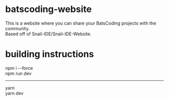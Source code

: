 # batscoding-website
This is a website where you can share your BatsCoding projects with the community.<br />
Based off of Snail-IDE/Snail-IDE-Website.<br />

# building instructions
npm i --force<br />
npm run dev
<hr>
yarn<br />
yarn dev
